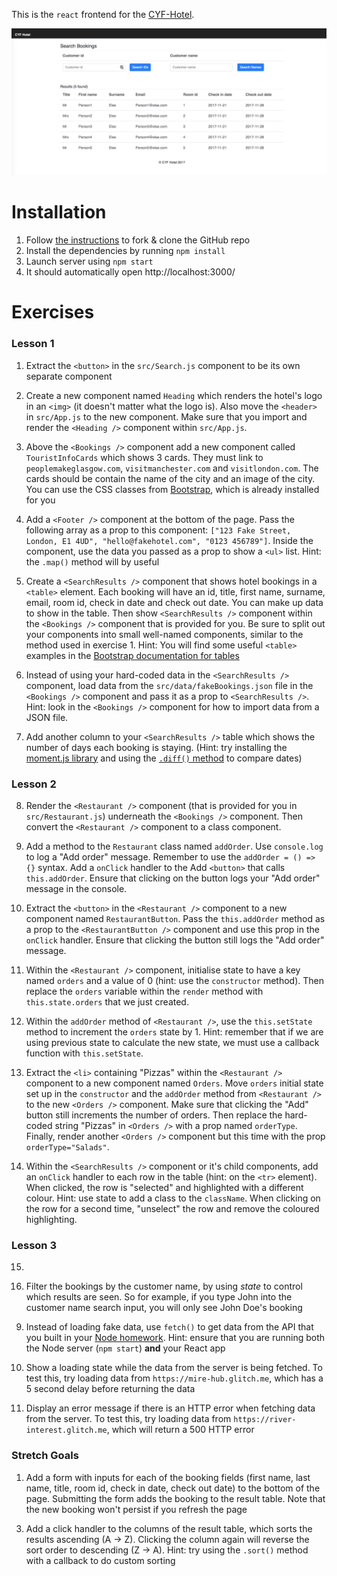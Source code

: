 This is the `react` frontend for the [CYF-Hotel](https://github.com/CodeYourFuture/cyf-hotel).

![Bookings Search page](Bookings.png)

# Installation

1. Follow [the instructions](https://codeyourfuture.github.io/syllabus-master/others/making-a-pull-request.html#how-to-fork-a-github-repo) to fork & clone the GitHub repo
2. Install the dependencies by running `npm install`
3. Launch server using `npm start`
4. It should automatically open http://localhost:3000/

# Exercises

### Lesson 1

1. Extract the `<button>` in the `src/Search.js` component to be its own separate component

2. Create a new component named `Heading` which renders the hotel's logo in an `<img>` (it doesn't matter what the logo is). Also move the `<header>` in `src/App.js` to the new component. Make sure that you import and render the `<Heading />` component within `src/App.js`.

3. Above the `<Bookings />` component add a new component called `TouristInfoCards` which shows 3 cards. They must link to `peoplemakeglasgow.com`, `visitmanchester.com` and `visitlondon.com`. The cards should be contain the name of the city and an image of the city. You can use the CSS classes from [Bootstrap](https://getbootstrap.com/docs/4.2/components/card), which is already installed for you

4. Add a `<Footer />` component at the bottom of the page. Pass the following array as a prop to this component: `["123 Fake Street, London, E1 4UD", "hello@fakehotel.com", "0123 456789"]`. Inside the component, use the data you passed as a prop to show a `<ul>` list. Hint: the `.map()` method will by useful

5. Create a `<SearchResults />` component that shows hotel bookings in a `<table>` element. Each booking will have an id, title, first name, surname, email, room id, check in date and check out date. You can make up data to show in the table. Then show `<SearchResults />` component within the `<Bookings />` component that is provided for you. Be sure to split out your components into small well-named components, similar to the method used in exercise 1. Hint: You will find some useful `<table>` examples in the [Bootstrap documentation for tables](https://getbootstrap.com/docs/4.2/content/tables/#examples)

6. Instead of using your hard-coded data in the `<SearchResults />` component, load data from the `src/data/fakeBookings.json` file in the `<Bookings />` component and pass it as a prop to `<SearchResults />`. Hint: look in the `<Bookings />` component for how to import data from a JSON file.

7. Add another column to your `<SearchResults />` table which shows the number of days each booking is staying. (Hint: try installing the [moment.js library](http://momentjs.com/) and using the [`.diff()` method](http://momentjs.com/docs/#/displaying/difference/) to compare dates)

### Lesson 2

8. Render the `<Restaurant />` component (that is provided for you in `src/Restaurant.js`) underneath the `<Bookings />` component. Then convert the `<Restaurant />` component to a class component.

9. Add a method to the `Restaurant` class named `addOrder`. Use `console.log` to log a "Add order" message. Remember to use the `addOrder = () => {}` syntax. Add a `onClick` handler to the Add `<button>` that calls `this.addOrder`. Ensure that clicking on the button logs your "Add order" message in the console.

10. Extract the `<button>` in the `<Restaurant />` component to a new component named `RestaurantButton`. Pass the `this.addOrder` method as a prop to the `<RestaurantButton />` component and use this prop in the `onClick` handler. Ensure that clicking the button still logs the "Add order" message.

11. Within the `<Restaurant />` component, initialise state to have a key named `orders` and a value of 0 (hint: use the `constructor` method). Then replace the `orders` variable within the `render` method with `this.state.orders` that we just created.

12. Within the `addOrder` method of `<Restaurant />`, use the `this.setState` method to increment the `orders` state by 1. Hint: remember that if we are using previous state to calculate the new state, we must use a callback function with `this.setState`.

13. Extract the `<li>` containing "Pizzas" within the `<Restaurant />` component to a new component named `Orders`. Move `orders` initial state set up in the `constructor` and the `addOrder` method from `<Restaurant />` to the new `<Orders />` component. Make sure that clicking the "Add" button still increments the number of orders. Then replace the hard-coded string "Pizzas" in `<Orders />` with a prop named `orderType`. Finally, render another `<Orders />` component but this time with the prop `orderType="Salads"`.

14. Within the `<SearchResults />` component or it's child components, add an `onClick` handler to each row in the table (hint: on the `<tr>` element). When clicked, the row is "selected" and highlighted with a different colour. Hint: use state to add a class to the `className`. When clicking on the row for a second time, "unselect" the row and remove the coloured highlighting.

### Lesson 3

15. 

6. Filter the bookings by the customer name, by using *state* to control which results are seen. So for example, if you type John into the customer name search input, you will only see John Doe's booking

<!-- 8. Add a counter above the results table which shows the number of results that match the search filter -->

9. Instead of loading fake data, use `fetch()` to get data from the API that you built in your [Node homework](https://github.com/CodeYourFuture/cyf-hotel). Hint: ensure that you are running both the Node server (`npm start`) **and** your React app

10. Show a loading state while the data from the server is being fetched. To test this, try loading data from `https://mire-hub.glitch.me`, which has a 5 second delay before returning the data

11. Display an error message if there is an HTTP error when fetching data from the server. To test this, try loading data from `https://river-interest.glitch.me`, which will return a 500 HTTP error


### Stretch Goals

1. Add a form with inputs for each of the booking fields (first name, last name, title, room id, check in date, check out date) to the bottom of the page. Submitting the form adds the booking to the result table. Note that the new booking won't persist if you refresh the page

<!-- 2. Fix the bug from Stretch Goal 1 by making the form send a POST request to your Node server that saves the booking in the database -->

3. Add a click handler to the columns of the result table, which sorts the results ascending (A -> Z). Clicking the column again will reverse the sort order to descending (Z -> A). Hint: try using the `.sort()` method with a callback to do custom sorting

